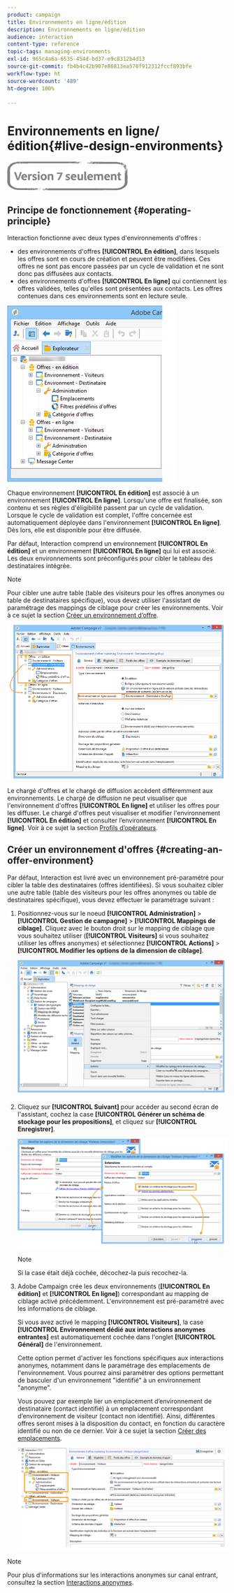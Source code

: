 ```yaml
---
product: campaign
title: Environnements en ligne/édition
description: Environnements en ligne/édition
audience: interaction
content-type: reference
topic-tags: managing-environments
exl-id: 965c4a6a-6535-454d-bd37-e9c8312b4d13
source-git-commit: fb4b4c42b907e86813ea570f912312fccf893bfe
workflow-type: ht
source-wordcount: '489'
ht-degree: 100%

---
```


# Environnements en ligne/édition{#live-design-environments}

![](../../assets/v7-only.svg)

## Principe de fonctionnement {#operating-principle}

Interaction fonctionne avec deux types d&#39;environnements d&#39;offres :

* des environnements d&#39;offres **[!UICONTROL En édition]**, dans lesquels les offres sont en cours de création et peuvent être modifiées. Ces offres ne sont pas encore passées par un cycle de validation et ne sont donc pas diffusées aux contacts.
* des environnements d&#39;offres **[!UICONTROL En ligne]** qui contiennent les offres validées, telles qu&#39;elles sont présentées aux contacts. Les offres contenues dans ces environnements sont en lecture seule.

![](assets/offer_environments_overview_001.png)

Chaque environnement **[!UICONTROL En édition]** est associé à un environnement **[!UICONTROL En ligne]**. Lorsqu&#39;une offre est finalisée, son contenu et ses règles d&#39;éligibilité passent par un cycle de validation. Lorsque le cycle de validation est complet, l&#39;offre concernée est automatiquement déployée dans l&#39;environnement **[!UICONTROL En ligne]**. Dès lors, elle est disponible pour être diffusée.

Par défaut, Interaction comprend un environnement **[!UICONTROL En édition]** et un environnement **[!UICONTROL En ligne]** qui lui est associé. Les deux environnements sont préconfigurés pour cibler le tableau des destinataires intégrée.

>[!NOTE]
>
>Pour cibler une autre table (table des visiteurs pour les offres anonymes ou table de destinataires spécifique), vous devez utiliser l&#39;assistant de paramétrage des mappings de ciblage pour créer les environnements. Voir à ce sujet la section [Créer un environnement d’offre](#creating-an-offer-environment).

![](assets/offer_environments_overview_002.png)

Le chargé d&#39;offres et le chargé de diffusion accèdent différemment aux environnements. Le chargé de diffusion ne peut visualiser que l&#39;environnement d&#39;offres **[!UICONTROL En ligne]** et utiliser les offres pour les diffuser. Le chargé d&#39;offres peut visualiser et modifier l&#39;environnement **[!UICONTROL En édition]** et consulter l’environnement **[!UICONTROL En ligne]**. Voir à ce sujet la section [Profils d’opérateurs](../../interaction/using/operator-profiles.md).

## Créer un environnement d&#39;offres {#creating-an-offer-environment}

Par défaut, Interaction est livré avec un environnement pré-paramétré pour cibler la table des destinataires (offres identifiées). Si vous souhaitez cibler une autre table (table des visiteurs pour les offres anonymes ou table de destinataires spécifique), vous devez effectuer le paramétrage suivant :

1. Positionnez-vous sur le noeud **[!UICONTROL Administration]** > **[!UICONTROL Gestion de campagne]** > **[!UICONTROL Mappings de ciblage]**. Cliquez avec le bouton droit sur le mapping de ciblage que vous souhaitez utiliser (**[!UICONTROL Visiteurs]** si vous souhaitez utiliser les offres anonymes) et sélectionnez **[!UICONTROL Actions]** > **[!UICONTROL Modifier les options de la dimension de ciblage]**.

   ![](assets/offer_env_anonymous_001.png)

1. Cliquez sur **[!UICONTROL Suivant]** pour accéder au second écran de l&#39;assistant, cochez la case **[!UICONTROL Générer un schéma de stockage pour les propositions]**, et cliquez sur **[!UICONTROL Enregistrer]**.

   ![](assets/offer_env_anonymous_002.png)

   >[!NOTE]
   >
   >Si la case était déjà cochée, décochez-la puis recochez-la.

1. Adobe Campaign crée les deux environnements (**[!UICONTROL En édition]** et **[!UICONTROL En ligne]**) correspondant au mapping de ciblage activé précédemment. L&#39;environnement est pré-paramétré avec les informations de ciblage.

   Si vous avez activé le mapping **[!UICONTROL Visiteurs]**, la case **[!UICONTROL Environnement dédié aux interactions anonymes entrantes]** est automatiquement cochée dans l&#39;onglet **[!UICONTROL Général]** de l&#39;environnement.

   Cette option permet d&#39;activer les fonctions spécifiques aux interactions anonymes, notamment dans le paramétrage des emplacements de l&#39;environnement. Vous pourrez ainsi paramétrer des options permettant de basculer d&#39;un environnement &quot;identifié&quot; à un environnement &quot;anonyme&quot;.

   Vous pouvez par exemple lier un emplacement dʼenvironnement de destinataire (contact identifié) à un emplacement correspondant dʼenvironnement de visiteur (contact non identifié). Ainsi, différentes offres seront mises à la disposition du contact, en fonction du caractère identifié ou non de ce dernier. Voir à ce sujet la section [Créer des emplacements](../../interaction/using/creating-offer-spaces.md).

   ![](assets/offer_env_anonymous_003.png)

>[!NOTE]
>
>Pour plus d&#39;informations sur les interactions anonymes sur canal entrant, consultez la section [Interactions anonymes](../../interaction/using/anonymous-interactions.md).
